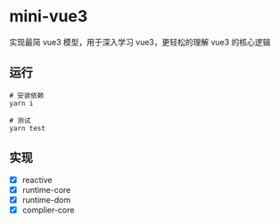 # mini-vue3
实现最简 vue3 模型，用于深入学习 vue3，更轻松的理解 vue3 的核心逻辑
## 运行

```shell
# 安装依赖
yarn i

# 测试
yarn test
```

## 实现

- [x] reactive
- [x] runtime-core
- [x] runtime-dom
- [x] complier-core
